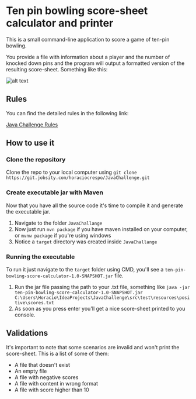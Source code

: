 # Ten pin bowling score-sheet calculator and printer

This is a small command-line application to score a game of ten-pin bowling.

You provide a file with information about a player and the number of knocked down pins and the program will output a formatted version of the resulting score-sheet. Something like this:

![alt text](https://git.jobsity.com/jobsity/JavaChallenge/-/wikis/uploads/ddef13d61c61c1b30785d864f011b0ea/image2.jpg)

## Rules

You can find the detailed rules in the following link:

[Java Challenge Rules](https://git.jobsity.com/jobsity/JavaChallenge/-/wikis/Java%20Challenge)

## How to use it

### Clone the repository
Clone the repo to your local computer using `git clone https://git.jobsity.com/horaciocrespo/JavaChallenge.git`  

### Create executable jar with Maven

Now that you have all the source code it's time to compile it and generate the executable jar.

1. Navigate to the folder `JavaChallange`
2. Now just run `mvn package` if you have maven installed on your computer, or `mvnw package` if you're using windows
3. Notice a `target` directory was created inside `JavaChallange`

### Running the executable

To run it just navigate to the `target` folder using CMD, you'll see a `ten-pin-bowling-score-calculator-1.0-SNAPSHOT.jar` file.

1. Run the jar file passing the path to your .txt file, something like `java -jar ten-pin-bowling-score-calculator-1.0-SNAPSHOT.jar C:\Users\Horacio\IdeaProjects\JavaChallenge\src\test\resources\positive\scores.txt`
2. As soon as you press enter you'll get a nice score-sheet printed to you console.

## Validations

It's important to note that some scenarios are invalid and won't print the score-sheet. This is a list of some of them:

* A file that doesn't exist
* An empty file
* A file with negative scores
* A file with content in wrong format
* A file with score higher than 10
